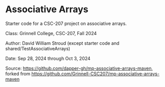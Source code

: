 Associative Arrays
==================

Starter code for a CSC-207 project on associative arrays.

Class: Grinnell College, CSC-207, Fall 2024

Author: David William Stroud (except starter code and shared/TestAssociativeArrays)

Date: Sep 28, 2024 through Oct 3, 2024

Source: <https://github.com/dapper-gh/mp-associative-arrays-maven>, forked from <https://github.com/Grinnell-CSC207/mp-associative-arrays-maven>

